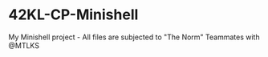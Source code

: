 # 42KL-CP-Minishell
My Minishell project - All files are subjected to "The Norm"
Teammates with @MTLKS
